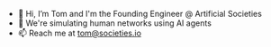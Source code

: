 - 👋 Hi, I’m Tom and I'm the Founding Engineer @ Artificial Societies
- 👀 We're simulating human networks using AI agents
- 📫 Reach me at tom@societies.io
